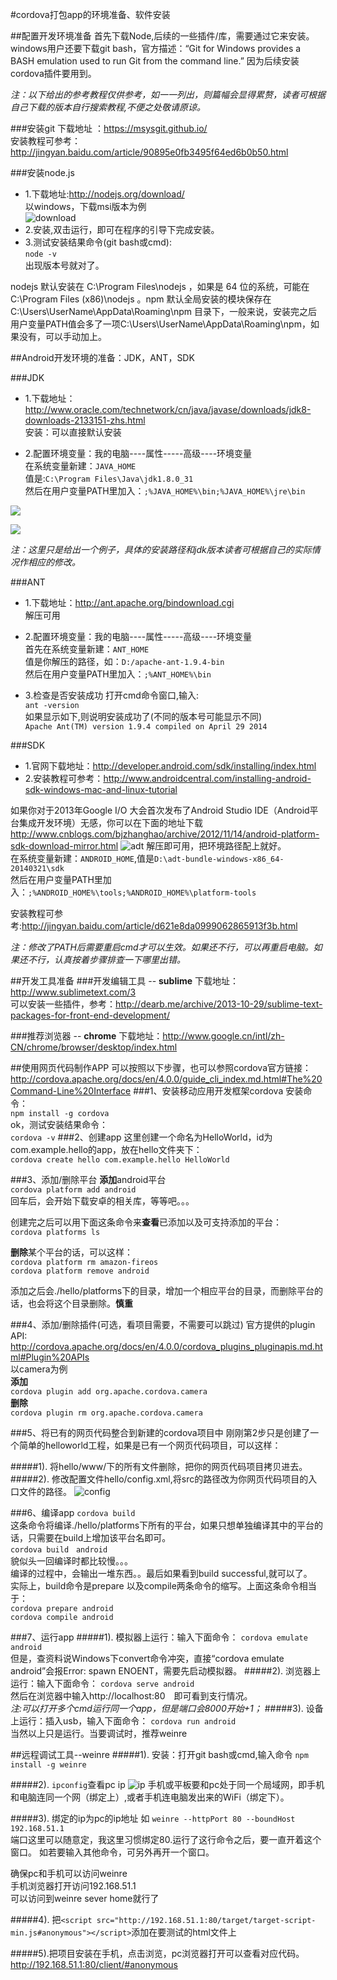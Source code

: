 #cordova打包app的环境准备、软件安装


##配置开发环境准备
首先下载Node,后续的一些插件/库，需要通过它来安装。 windows用户还要下载git bash，官方描述：“Git for Windows provides a BASH emulation used to run Git from the command line.” 因为后续安装cordova插件要用到。

*注：以下给出的参考教程仅供参考，如一一列出，则篇幅会显得累赘，读者可根据自己下载的版本自行搜索教程,不便之处敬请原谅。*

###安装git
下载地址 ：https://msysgit.github.io/<br>
安装教程可参考：http://jingyan.baidu.com/article/90895e0fb3495f64ed6b0b50.html

###安装node.js
 * 1.下载地址:http://nodejs.org/download/<br>
以windows，下载msi版本为例<br>
![download](Image.png)
 * 2.安装,双击运行，即可在程序的引导下完成安装。
 * 3.测试安装结果命令(git bash或cmd):<br>
`node -v`<br>
出现版本号就对了。

nodejs 默认安装在 C:\Program Files\nodejs ，如果是 64 位的系统，可能在 C:\Program Files (x86)\nodejs 。npm 默认全局安装的模块保存在 C:\Users\UserName\AppData\Roaming\npm 目录下，一般来说，安装完之后用户变量PATH值会多了一项C:\Users\UserName\AppData\Roaming\npm，如果没有，可以手动加上。


##Android开发环境的准备：JDK，ANT，SDK

###JDK
 * 1.下载地址：http://www.oracle.com/technetwork/cn/java/javase/downloads/jdk8-downloads-2133151-zhs.html<br>
安装：可以直接默认安装

 * 2.配置环境变量：我的电脑----属性-----高级----环境变量<br>
在系统变量新建：`JAVA_HOME`<br>
值是:`C:\Program Files\Java\jdk1.8.0_31`<br>
然后在用户变量PATH里加入：`;%JAVA_HOME%\bin;%JAVA_HOME%\jre\bin`

![](Image4.png)

![](Image5.png)

*注：这里只是给出一个例子，具体的安装路径和jdk版本读者可根据自己的实际情况作相应的修改。*

###ANT
 * 1.下载地址：http://ant.apache.org/bindownload.cgi<br>
解压可用

 * 2.配置环境变量：我的电脑----属性-----高级----环境变量<br>
首先在系统变量新建：`ANT_HOME`<br>
值是你解压的路径，如：`D:/apache-ant-1.9.4-bin`<br>
然后在用户变量PATH里加入：`;%ANT_HOME%\bin`

 * 3.检查是否安装成功
打开cmd命令窗口,输入:<br>
 `ant -version`<br>
如果显示如下,则说明安装成功了(不同的版本号可能显示不同)<br>
`Apache Ant(TM) version 1.9.4 compiled on April 29 2014`


###SDK
 * 1.官网下载地址：http://developer.android.com/sdk/installing/index.html
 * 2.安装教程可参考：http://www.androidcentral.com/installing-android-sdk-windows-mac-and-linux-tutorial

如果你对于2013年Google I/O 大会首次发布了Android Studio IDE（Android平台集成开发环境）无感，你可以在下面的地址下载
http://www.cnblogs.com/bjzhanghao/archive/2012/11/14/android-platform-sdk-download-mirror.html
![adt](Image3.png)
解压即可用，把环境路径配上就好。<br>
在系统变量新建：`ANDROID_HOME`,值是`D:\adt-bundle-windows-x86_64-20140321\sdk`<br>
然后在用户变量PATH里加入：`;%ANDROID_HOME%\tools;%ANDROID_HOME%\platform-tools`

安装教程可参考:http://jingyan.baidu.com/article/d621e8da0999062865913f3b.html

*注：修改了PATH后需要重启cmd才可以生效。如果还不行，可以再重启电脑。如果还不行，认真按着步骤排查一下哪里出错。*

##开发工具准备
###开发编辑工具 -- **sublime**
下载地址：http://www.sublimetext.com/3<br>
可以安装一些插件，参考：http://dearb.me/archive/2013-10-29/sublime-text-packages-for-front-end-development/

###推荐浏览器 -- **chrome**
下载地址：http://www.google.cn/intl/zh-CN/chrome/browser/desktop/index.html


##使用网页代码制作APP
可以按照以下步骤，也可以参照cordova官方链接：
http://cordova.apache.org/docs/en/4.0.0/guide_cli_index.md.html#The%20Command-Line%20Interface
###1、安装移动应用开发框架cordova
安装命令：<br>
`npm install -g cordova`<br>
ok，测试安装结果命令：<br>
`cordova -v`
###2、创建app
这里创建一个命名为HelloWorld，id为com.example.hello的app，放在hello文件夹下：<br>
`cordova create hello com.example.hello HelloWorld`

###3、添加/删除平台
**添加**android平台<br>
`cordova platform add android`<br>
回车后，会开始下载安卓的相关库，等等吧。。。<br>

创建完之后可以用下面这条命令来**查看**已添加以及可支持添加的平台：<br>
`cordova platforms ls`<br>

**删除**某个平台的话，可以这样：<br>
`cordova platform rm amazon-fireos`<br>
`cordova platform remove android`<br>

添加之后会./hello/platforms下的目录，增加一个相应平台的目录，而删除平台的话，也会将这个目录删除。**慎重**

###4、添加/删除插件(可选，看项目需要，不需要可以跳过)
官方提供的plugin API:<br>
http://cordova.apache.org/docs/en/4.0.0/cordova_plugins_pluginapis.md.html#Plugin%20APIs<br>
以camera为例<br>
**添加**<br>
`cordova plugin add org.apache.cordova.camera`<br>
**删除**<br>
`cordova plugin rm org.apache.cordova.camera`<br>

###5、将已有的网页代码整合到新建的cordova项目中
刚刚第2步只是创建了一个简单的helloworld工程，如果是已有一个网页代码项目，可以这样：

#####1). 将hello/www/下的所有文件删除，把你的网页代码项目拷贝进去。
#####2). 修改配置文件hello/config.xml,将src的路径改为你网页代码项目的入口文件的路径。
![config](Image2.png)

###6、编译app
`cordova build`<br>
这条命令将编译./hello/platforms下所有的平台，如果只想单独编译其中的平台的话，只需要在build上增加该平台名即可。<br>
`cordova build　android`<br>
貌似头一回编译时都比较慢。。。<br>
编译的过程中，会输出一堆东西。。最后如果看到build successful,就可以了。<br>
实际上，build命令是prepare 以及compile两条命令的缩写。上面这条命令相当于：<br>
 `cordova prepare android`<br>
 `cordova compile android`<br>

###7、运行app
#####1). 模拟器上运行：输入下面命令：
`cordova emulate android`<br>
但是，查资料说Windows下convert命令冲突，直接“cordova emulate android”会报Error: spawn ENOENT，需要先启动模拟器。
#####2). 浏览器上运行：输入下面命令：
`cordova serve android`<br>
然后在浏览器中输入http://localhost:80　即可看到支行情况。<br>
*注:可以打开多个cmd运行同一个app，但是端口会8000开始+1；*
#####3). 设备上运行：插入usb，输入下面命令：
`cordova run android`<br>
当然以上只是运行。当要调试时，推荐weinre

##远程调试工具--weinre
#####1). 安装：打开git bash或cmd,输入命令
`npm install -g weinre` 

#####2). `ipconfig`查看pc ip 
![ip](Image1.png)
手机或平板要和pc处于同一个局域网，即手机和电脑连同一个网（绑定上）,或者手机连电脑发出来的WiFi（绑定下）。

#####3). 绑定的ip为pc的ip地址
如 `weinre --httpPort 80 --boundHost 192.168.51.1`<br>
端口这里可以随意定，我这里习惯绑定80.运行了这行命令之后，要一直开着这个窗口。
如若要输入其他命令，可另外再开一个窗口。

确保pc和手机可以访问weinre<br>
手机浏览器打开访问192.168.51.1<br>
可以访问到weinre sever home就行了<br>

#####4). 把`<script src="http://192.168.51.1:80/target/target-script-min.js#anonymous"></script>`添加在要测试的html文件上

#####5).把项目安装在手机，点击浏览，pc浏览器打开可以查看对应代码。<br>
http://192.168.51.1:80/client/#anonymous
